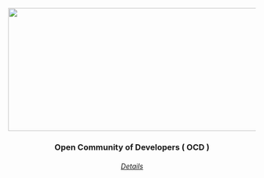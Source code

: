<p align="center">
  <img align="center" width="575" height="250" src="https://user-images.githubusercontent.com/107239398/236381696-a539f2b4-51de-4ee0-a608-374a2bd364a1.png">
</p>

<h3 align="center">Open Community of Developers ( OCD )</h3>

<h6 align="center">
  <a href="#">
    Details
  </a>
</h6>

